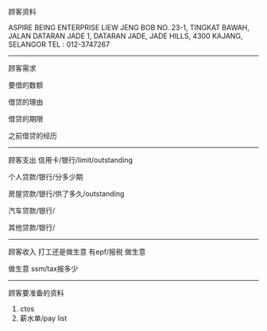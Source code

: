顾客资料

ASPIRE BEING ENTERPRISE 
LIEW JENG BOB NO. 23-1, TINGKAT BAWAH, JALAN DATARAN JADE 1, DATARAN JADE, JADE HILLS, 4300 KAJANG, SELANGOR TEL : 012-3747267

-----------------
顾客需求


要借的数额

借贷的理由

借贷的期限

之前借贷的经历


--------------
顾客支出
信用卡/银行/limit/outstanding


个人贷款/银行/分多少期

房屋贷款/银行/供了多久/outstanding

汽车贷款/银行/


其他贷款/银行/

-----------
顾客收入
打工还是做生意
有epf/报税
做生意

做生意 ssm/tax报多少

-------
顾客要准备的资料
1. ctos
2. 薪水单/pay list




